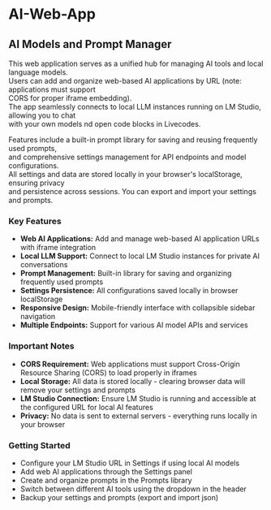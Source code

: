 # AI-Web-App

## AI Models and Prompt Manager


This web application serves as a unified hub for managing AI tools and local language models.  
Users can add and organize web-based AI applications by URL (note: applications must support  
CORS for proper iframe embedding).  
The app seamlessly connects to local LLM instances running on LM Studio, allowing you to chat  
with your own models nd open code blocks in Livecodes.

Features include a built-in prompt library for saving and reusing frequently used prompts,  
and comprehensive settings management for API endpoints and model configurations.  
All settings and data are stored locally in your browser's localStorage, ensuring privacy  
and persistence across sessions. You can export and import your settings and prompts.  


### Key Features

- <strong>Web AI Applications:</strong> Add and manage web-based AI application URLs with iframe integration
- <strong>Local LLM Support:</strong> Connect to local LM Studio instances for private AI conversations
- <strong>Prompt Management:</strong> Built-in library for saving and organizing frequently used prompts
- <strong>Settings Persistence:</strong> All configurations saved locally in browser localStorage
- <strong>Responsive Design:</strong> Mobile-friendly interface with collapsible sidebar navigation
- <strong>Multiple Endpoints:</strong> Support for various AI model APIs and services

### Important Notes

- <strong>CORS Requirement:</strong> Web applications must support Cross-Origin Resource Sharing (CORS) to load properly in iframes
- <strong>Local Storage:</strong> All data is stored locally - clearing browser data will remove your settings and prompts
- <strong>LM Studio Connection:</strong> Ensure LM Studio is running and accessible at the configured URL for local AI features
- <strong>Privacy:</strong> No data is sent to external servers - everything runs locally in your browser

### Getting Started

- Configure your LM Studio URL in Settings if using local AI models
- Add web AI applications through the Settings panel
- Create and organize prompts in the Prompts library
- Switch between different AI tools using the dropdown in the header
- Backup your settings and prompts (export and import json)

